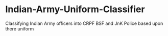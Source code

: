 # Indian-Army-Uniform-Classifier
Classifying Indian Army officers into CRPF BSF and JnK Police based upon there uniform
